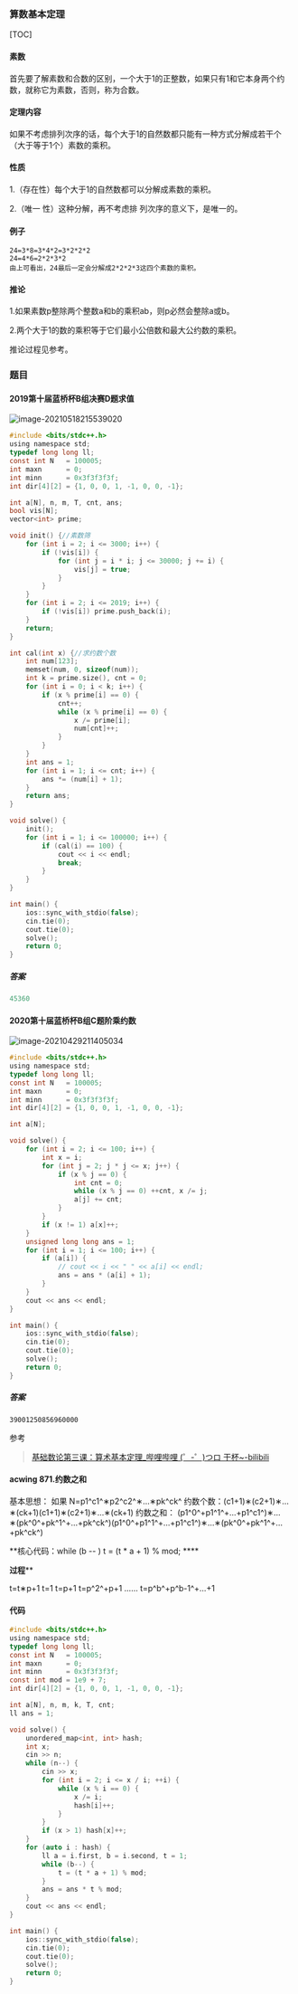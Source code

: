 ### 算数基本定理

[TOC]



#### 素数

​		首先要了解素数和合数的区别，一个大于1的正整数，如果只有1和它本身两个约数，就称它为素数，否则，称为合数。

#### 定理内容

​		如果不考虑排列次序的话，每个大于1的自然数都只能有一种方式分解成若干个（大于等于1个）素数的乘积。

#### 性质

1.（存在性）每个大于1的自然数都可以分解成素数的乘积。

2.（唯一 性）这种分解，再不考虑排 列次序的意义下，是唯一的。

#### 例子

~~~
24=3*8=3*4*2=3*2*2*2
24=4*6=2*2*3*2
由上可看出，24最后一定会分解成2*2*2*3这四个素数的乘积。
~~~

#### 推论

1.如果素数p整除两个整数a和b的乘积ab，则p必然会整除a或b。

2.两个大于1的数的乘积等于它们最小公倍数和最大公约数的乘积。

推论过程见参考。

### 题目

#### 2019第十届蓝桥杯B组决赛D题求值

![image-20210518215539020](C:\Users\29912\AppData\Roaming\Typora\typora-user-images\image-20210518215539020.png)

~~~c
#include <bits/stdc++.h>
using namespace std;
typedef long long ll;
const int N   = 100005;
int maxn      = 0;
int minn      = 0x3f3f3f3f;
int dir[4][2] = {1, 0, 0, 1, -1, 0, 0, -1};

int a[N], n, m, T, cnt, ans;
bool vis[N];
vector<int> prime;

void init() {//素数筛
    for (int i = 2; i <= 3000; i++) {
        if (!vis[i]) {
            for (int j = i * i; j <= 30000; j += i) {
                vis[j] = true;
            }
        }
    }
    for (int i = 2; i <= 2019; i++) {
        if (!vis[i]) prime.push_back(i);
    }
    return;
}

int cal(int x) {//求约数个数
    int num[123];
    memset(num, 0, sizeof(num));
    int k = prime.size(), cnt = 0;
    for (int i = 0; i < k; i++) {
        if (x % prime[i] == 0) {
            cnt++;
            while (x % prime[i] == 0) {
                x /= prime[i];
                num[cnt]++;
            }
        }
    }
    int ans = 1;
    for (int i = 1; i <= cnt; i++) {
        ans *= (num[i] + 1);
    }
    return ans;
}

void solve() {
    init();
    for (int i = 1; i <= 100000; i++) {
        if (cal(i) == 100) {
            cout << i << endl;
            break;
        }
    }
}

int main() {
    ios::sync_with_stdio(false);
    cin.tie(0);
    cout.tie(0);
    solve();
    return 0;
}
~~~

##### 答案

~~~c
45360
~~~



#### 2020第十届蓝桥杯B组C题阶乘约数

![image-20210429211405034](C:\Users\29912\AppData\Roaming\Typora\typora-user-images\image-20210429211405034.png)

~~~c
#include <bits/stdc++.h>
using namespace std;
typedef long long ll;
const int N   = 100005;
int maxn      = 0;
int minn      = 0x3f3f3f3f;
int dir[4][2] = {1, 0, 0, 1, -1, 0, 0, -1};

int a[N];

void solve() {
    for (int i = 2; i <= 100; i++) {
        int x = i;
        for (int j = 2; j * j <= x; j++) {
            if (x % j == 0) {
                int cnt = 0;
                while (x % j == 0) ++cnt, x /= j;
                a[j] += cnt;
            }
        }
        if (x != 1) a[x]++;
    }
    unsigned long long ans = 1;
    for (int i = 1; i <= 100; i++) {
        if (a[i]) {
            // cout << i << " " << a[i] << endl;
            ans = ans * (a[i] + 1);
        }
    }
    cout << ans << endl;
}

int main() {
    ios::sync_with_stdio(false);
    cin.tie(0);
    cout.tie(0);
    solve();
    return 0;
}
~~~

##### 答案

~~~
39001250856960000
~~~



参考

> [基础数论第三课：算术基本定理_哔哩哔哩 (゜-゜)つロ 干杯~-bilibili](https://www.bilibili.com/video/BV1vE411s7cr)

#### acwing 871.约数之和

基本思想：
如果 N=p1^c1^∗p2^c2^∗…∗pk^ck^
约数个数：(c1+1)∗(c2+1)∗…∗(ck+1)(c1+1)∗(c2+1)∗…∗(ck+1)
约数之和： (p1^0^+p1^1^+…+p1^c1^)∗…∗(pk^0^+pk^1^+…+pk^ck^)(p1^0^+p1^1^+…+p1^c1^)∗…∗(pk^0^+pk^1^+…+pk^ck^)

**核心代码：while (b -- ) t = (t * a + 1) % mod; ****

**过程****

t=t∗p+1
t=1
t=p+1
t=p^2^+p+1
……
t=p^b^+p^b-1^+…+1

#### 代码

~~~~c
#include <bits/stdc++.h>
using namespace std;
typedef long long ll;
const int N   = 100005;
int maxn      = 0;
int minn      = 0x3f3f3f3f;
const int mod = 1e9 + 7;
int dir[4][2] = {1, 0, 0, 1, -1, 0, 0, -1};

int a[N], n, m, k, T, cnt;
ll ans = 1;

void solve() {
    unordered_map<int, int> hash;
    int x;
    cin >> n;
    while (n--) {
        cin >> x;
        for (int i = 2; i <= x / i; ++i) {
            while (x % i == 0) {
                x /= i;
                hash[i]++;
            }
        }
        if (x > 1) hash[x]++;
    }
    for (auto i : hash) {
        ll a = i.first, b = i.second, t = 1;
        while (b--) {
            t = (t * a + 1) % mod;
        }
        ans = ans * t % mod;
    }
    cout << ans << endl;
}

int main() {
    ios::sync_with_stdio(false);
    cin.tie(0);
    cout.tie(0);
    solve();
    return 0;
}
~~~~